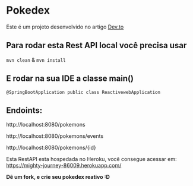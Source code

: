 # Pokedex 

Este é um projeto desenvolvido no artigo [Dev.to](https://dev.to/womakerscode/criando-seu-pokedex-com-spring-webflux-mongodb-deploy-no-heroku-21f5)

## Para rodar esta Rest API local você precisa usar
` mvn clean ` & ` mvn install `

## E rodar na sua IDE a classe main()

` @SpringBootApplication
public class ReactivewebApplication `


## Endoints:

http://localhost:8080/pokemons

http://localhost:8080/pokemons/events

http://localhost:8080/pokemons/{id}

Esta RestAPI esta hospedada no Heroku, você consegue acessar em: https://mighty-journey-86009.herokuapp.com/

**Dê um fork, e crie seu pokedex reativo :D**
